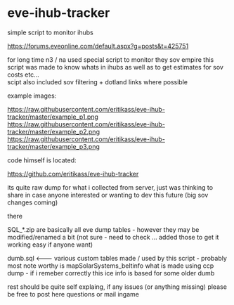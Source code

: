 # eve-ihub-tracker
simple script to monitor ihubs


https://forums.eveonline.com/default.aspx?g=posts&t=425751

for long time n3 / na used special script to monitor they sov empire 
this script was made to know whats in ihubs as well as to get estimates for sov costs etc...  
scipt also included sov filtering + dotland links where possible

example images:

https://raw.githubusercontent.com/eritikass/eve-ihub-tracker/master/example_p1.png 
https://raw.githubusercontent.com/eritikass/eve-ihub-tracker/master/example_p2.png 
https://raw.githubusercontent.com/eritikass/eve-ihub-tracker/master/example_p3.png 

code himself is located: 

https://github.com/eritikass/eve-ihub-tracker 

its quite raw dump for what i collected from server, just was thinking to share in case anyone interested or wanting to dev this future (big sov changes coming)

there

SQL_*.zip are basically all eve dump tables - however they may be modified/renamed a bit (not sure - need to check ... added those to get it working easy if anyone want)

dumb.sql <--- various custom tables made / used by this script - probably most note worthy is mapSolarSystems_beltinfo what is made using ccp dump - if i remeber correctly this ice info is based for some older dumb

rest should be quite self explaing, if any issues (or anything missing) please be free to post here questions or mail ingame
